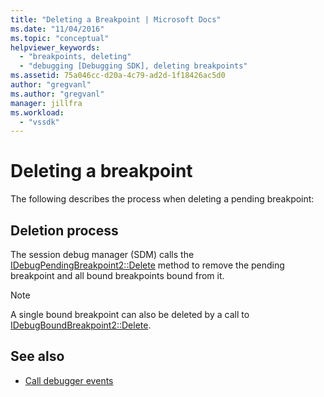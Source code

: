 ```yaml
---
title: "Deleting a Breakpoint | Microsoft Docs"
ms.date: "11/04/2016"
ms.topic: "conceptual"
helpviewer_keywords:
  - "breakpoints, deleting"
  - "debugging [Debugging SDK], deleting breakpoints"
ms.assetid: 75a046cc-d20a-4c79-ad2d-1f18426ac5d0
author: "gregvanl"
ms.author: "gregvanl"
manager: jillfra
ms.workload:
  - "vssdk"
---
```

# Deleting a breakpoint
The following describes the process when deleting a pending breakpoint:

## Deletion process
 The session debug manager (SDM) calls the [IDebugPendingBreakpoint2::Delete](../../extensibility/debugger/reference/idebugpendingbreakpoint2-delete.md) method to remove the pending breakpoint and all bound breakpoints bound from it.

> [!NOTE]
>  A single bound breakpoint can also be deleted by a call to [IDebugBoundBreakpoint2::Delete](../../extensibility/debugger/reference/idebugboundbreakpoint2-delete.md).

## See also
- [Call debugger events](../../extensibility/debugger/calling-debugger-events.md)
